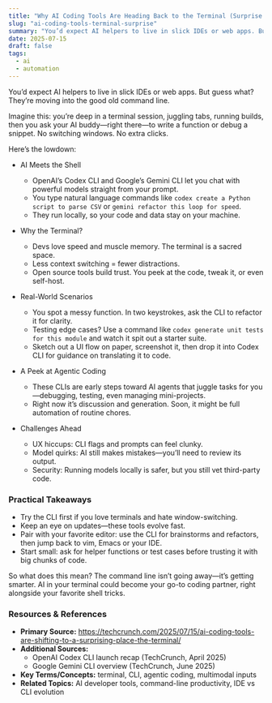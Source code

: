 ```yaml
---
title: "Why AI Coding Tools Are Heading Back to the Terminal (Surprise!)"
slug: "ai-coding-tools-terminal-surprise"
summary: "You’d expect AI helpers to live in slick IDEs or web apps. But guess what? They’re moving into the good old command line."
date: 2025-07-15
draft: false
tags:
  - ai
  - automation
---
```


You’d expect AI helpers to live in slick IDEs or web apps. But guess what? They’re moving into the good old command line.  

<!--more-->

Imagine this: you’re deep in a terminal session, juggling tabs, running builds, then you ask your AI buddy—right there—to write a function or debug a snippet. No switching windows. No extra clicks.  

Here’s the lowdown:

- AI Meets the Shell  
  - OpenAI’s Codex CLI and Google’s Gemini CLI let you chat with powerful models straight from your prompt.  
  - You type natural language commands like `codex create a Python script to parse CSV` or `gemini refactor this loop for speed`.  
  - They run locally, so your code and data stay on your machine.  

- Why the Terminal?  
  - Devs love speed and muscle memory. The terminal is a sacred space.  
  - Less context switching = fewer distractions.  
  - Open source tools build trust. You peek at the code, tweak it, or even self-host.  

- Real-World Scenarios  
  - You spot a messy function. In two keystrokes, ask the CLI to refactor it for clarity.  
  - Testing edge cases? Use a command like `codex generate unit tests for this module` and watch it spit out a starter suite.  
  - Sketch out a UI flow on paper, screenshot it, then drop it into Codex CLI for guidance on translating it to code.  

- A Peek at Agentic Coding  
  - These CLIs are early steps toward AI agents that juggle tasks for you—debugging, testing, even managing mini-projects.  
  - Right now it’s discussion and generation. Soon, it might be full automation of routine chores.  

- Challenges Ahead  
  - UX hiccups: CLI flags and prompts can feel clunky.  
  - Model quirks: AI still makes mistakes—you’ll need to review its output.  
  - Security: Running models locally is safer, but you still vet third-party code.  

### Practical Takeaways

- Try the CLI first if you love terminals and hate window-switching.  
- Keep an eye on updates—these tools evolve fast.  
- Pair with your favorite editor: use the CLI for brainstorms and refactors, then jump back to vim, Emacs or your IDE.  
- Start small: ask for helper functions or test cases before trusting it with big chunks of code.  

So what does this mean? The command line isn’t going away—it’s getting smarter. AI in your terminal could become your go-to coding partner, right alongside your favorite shell tricks.

### Resources & References

- **Primary Source:** https://techcrunch.com/2025/07/15/ai-coding-tools-are-shifting-to-a-surprising-place-the-terminal/  
- **Additional Sources:**  
  - OpenAI Codex CLI launch recap (TechCrunch, April 2025)  
  - Google Gemini CLI overview (TechCrunch, June 2025)  
- **Key Terms/Concepts:** terminal, CLI, agentic coding, multimodal inputs  
- **Related Topics:** AI developer tools, command-line productivity, IDE vs CLI evolution